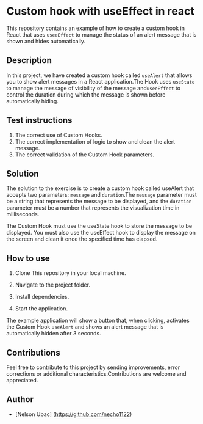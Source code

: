 # Custom hook with useEffect in react

This repository contains an example of how to create a custom hook in React that uses `useeEffect` to manage the status of an alert message that is shown and hides automatically.

## Description

In this project, we have created a custom hook called `useAlert` that allows you to show alert messages in a React application.The Hook uses `useState` to manage the message of visibility of the message and`useeEffect` to control the duration during which the message is shown before automatically hiding.

## Test instructions

1. The correct use of Custom Hooks.
2. The correct implementation of logic to show and clean the alert message.
3. The correct validation of the Custom Hook parameters.

## Solution

The solution to the exercise is to create a custom hook called useAlert that accepts two parameters: `message` and `duration`.The `message` parameter must be a string that represents the message to be displayed, and the `duration` parameter must be a number that represents the visualization time in milliseconds.

The Custom Hook must use the useState hook to store the message to be displayed. You must also use the useEffect hook to display the message on the screen and clean it once the specified time has elapsed.

## How to use

1. Clone This repository in your local machine.

2. Navigate to the project folder.

3. Install dependencies.

4. Start the application.

The example application will show a button that, when clicking, activates the Custom Hook `useAlert` and shows an alert message that is automatically hidden after 3 seconds.

## Contributions

Feel free to contribute to this project by sending improvements, error corrections or additional characteristics.Contributions are welcome and appreciated.

## Author

- [Nelson Ubac] (https://github.com/necho1122)